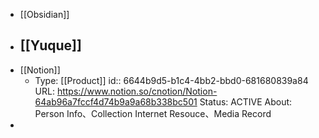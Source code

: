 - [[Obsidian]]
- [[Yuque]]
	-
- [[Notion]]
	- Type: [[Product]]
	  id:: 6644b9d5-b1c4-4bb2-bbd0-681680839a84
	  URL: https://www.notion.so/cnotion/Notion-64ab96a7fccf4d74b9a9a68b338bc501
	  Status:  ACTIVE
	  About: Person Info、Collection Internet Resouce、Media Record
-